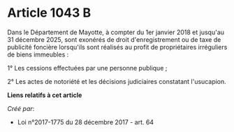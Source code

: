 # Article 1043 B

Dans le Département de Mayotte, à compter du 1er janvier 2018 et jusqu'au 31 décembre 2025, sont exonérés de droit
d'enregistrement ou de taxe de publicité foncière lorsqu'ils sont réalisés au profit de propriétaires irréguliers de biens
immeubles :

1° Les cessions effectuées par une personne publique ;

2° Les actes de notoriété et les décisions judiciaires constatant l'usucapion.

**Liens relatifs à cet article**

_Créé par_:

  - Loi n°2017-1775 du 28 décembre 2017 - art. 64

